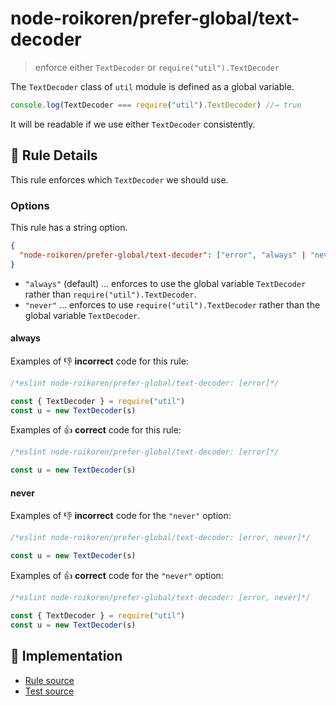 # node-roikoren/prefer-global/text-decoder
> enforce either `TextDecoder` or `require("util").TextDecoder`

The `TextDecoder` class of `util` module is defined as a global variable.

```js
console.log(TextDecoder === require("util").TextDecoder) //→ true
```

It will be readable if we use either `TextDecoder` consistently.

## 📖 Rule Details

This rule enforces which `TextDecoder` we should use.

### Options

This rule has a string option.

```json
{
  "node-roikoren/prefer-global/text-decoder": ["error", "always" | "never"]
}
```

- `"always"` (default) ... enforces to use the global variable `TextDecoder` rather than `require("util").TextDecoder`.
- `"never"` ... enforces to use `require("util").TextDecoder` rather than the global variable `TextDecoder`.

#### always

Examples of :-1: **incorrect** code for this rule:

```js
/*eslint node-roikoren/prefer-global/text-decoder: [error]*/

const { TextDecoder } = require("util")
const u = new TextDecoder(s)
```

Examples of :+1: **correct** code for this rule:

```js
/*eslint node-roikoren/prefer-global/text-decoder: [error]*/

const u = new TextDecoder(s)
```

#### never

Examples of :-1: **incorrect** code for the `"never"` option:

```js
/*eslint node-roikoren/prefer-global/text-decoder: [error, never]*/

const u = new TextDecoder(s)
```

Examples of :+1: **correct** code for the `"never"` option:

```js
/*eslint node-roikoren/prefer-global/text-decoder: [error, never]*/

const { TextDecoder } = require("util")
const u = new TextDecoder(s)
```

## 🔎 Implementation

- [Rule source](https://github.com/roikoren755/eslint-plugin-node/blob/v3.0.3/src/rules/prefer-global/text-decoder.ts)
- [Test source](https://github.com/roikoren755/eslint-plugin-node/blob/v3.0.3/tests/src/rules/prefer-global/text-decoder.ts)
